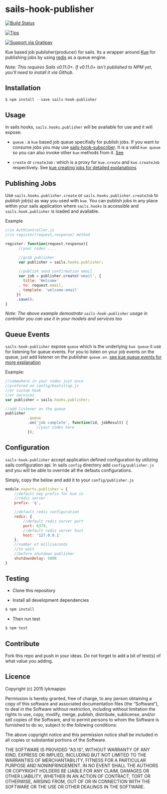 sails-hook-publisher
====================

[![Build Status](https://travis-ci.org/lykmapipo/sails-hook-publisher.svg?branch=master)](https://travis-ci.org/lykmapipo/sails-hook-publisher)

[![Tips](https://img.shields.io/gratipay/lykmapipo.svg)](https://gratipay.com/lykmapipo/)

[![Support via Gratipay](https://cdn.rawgit.com/gratipay/gratipay-badge/2.3.0/dist/gratipay.svg)](https://gratipay.com/lykmapipo/)

Kue based job publisher(producer) for sails. Its a wrapper around [Kue](https://github.com/learnboost/kue) for publishing jobs by using [redis](https://github.com/antirez/redis) as a queue engine.

*Note: This requires Sails v0.11.0+.  If v0.11.0+ isn't published to NPM yet, you'll need to install it via Github.*

## Installation
```js
$ npm install --save sails-hook-publisher
```

## Usage
In sails hooks, `sails.hooks.publisher` will be available for use and it will expose:

- `queue` : a `kue` based job queue specifially for publish jobs. If you want to consume jobs you may use [sails-hook-subscriber](https://github.com/lykmapipo/sails-hook-subscriber). It is a valid `kue queue` so you can also invoke other `kue` methods from it. [See](https://github.com/LearnBoost/kue#overview)

- `create` or `createJob` : which is a proxy for `kue.create` and `kue.createJob` respectively. See [kue creating jobs for detailed explanations](https://github.com/LearnBoost/kue#creating-jobs) 

## Publishing Jobs
Use `sails.hooks.publisher.create` or `sails.hooks.publisher.createJob` to publish job(s) as way you used with `kue`. You can publish jobs in any place within your sails application where `sails.hooks` is accessible and `sails.hook.publisher` is loaded and available.

Example
```js
//in AuthController.js
//in register(request,response) method

register: function(request,response){
      //your codes ....

      //grab publisher
      var publisher = sails.hooks.publisher;
      
      //publish send confirmation email
      var job = publisher.create('email', {
        title: 'Welcome'
      , to: request.email,
      , template: 'welcome-email'
     })
     .save();
}
```
*Note: The above example demostrate `sails-hook-publisher` usage in controller you can use it in your models and services too*

## Queue Events
`sails-hook-publisher` expose `queue` which is the underlying `kue queue` it use for listening for queue events. For you to listen on your job events on the queue, just add listener on the publisher `queue.on`. [see kue queue events for more explanation](https://github.com/LearnBoost/kue#queue-events)

Example:
```js
//somewhere in your codes just once
//prefered on config/bootstrap.js
//or custom hook
//or services
var publisher = sails.hooks.publisher;

//add listener on the queue
publisher
          .queue
          .on('job complete', function(id, jobResult) {
              //your codes here
          });
```

## Configuration
`sails-hook-publisher` accept application defined configuration by utilizing sails configuration api. In sails `config` directory add `config/publisher.js` and you will be able to override all the defauts configurations.

Simply, copy the below and add it to your `config/publisher.js`
```js
module.exports.publisher = {
    //default key prefix for kue in
    //redis server
    prefix: 'q',

    //default redis configuration
    redis: {
        //default redis server port
        port: 6379,
        //default redis server host
        host: '127.0.0.1'
    },
    //number of milliseconds
    //to wait 
    //before shutdown publisher
    shutdownDelay: 5000
}
```

## Testing

* Clone this repository

* Install all development dependencies

```sh
$ npm install
```
* Then run test

```sh
$ npm test
```

## Contribute

Fork this repo and push in your ideas. 
Do not forget to add a bit of test(s) of what value you adding.

## Licence

Copyright (c) 2015 lykmapipo

Permission is hereby granted, free of charge, to any person obtaining a copy of this software and associated documentation files (the “Software”), to deal in the Software without restriction, including without limitation the rights to use, copy, modify, merge, publish, distribute, sublicense, and/or sell copies of the Software, and to permit persons to whom the Software is furnished to do so, subject to the following conditions:

The above copyright notice and this permission notice shall be included in all copies or substantial portions of the Software.

THE SOFTWARE IS PROVIDED “AS IS”, WITHOUT WARRANTY OF ANY KIND, EXPRESS OR IMPLIED, INCLUDING BUT NOT LIMITED TO THE WARRANTIES OF MERCHANTABILITY, FITNESS FOR A PARTICULAR PURPOSE AND NONINFRINGEMENT. IN NO EVENT SHALL THE AUTHORS OR COPYRIGHT HOLDERS BE LIABLE FOR ANY CLAIM, DAMAGES OR OTHER LIABILITY, WHETHER IN AN ACTION OF CONTRACT, TORT OR OTHERWISE, ARISING FROM, OUT OF OR IN CONNECTION WITH THE SOFTWARE OR THE USE OR OTHER DEALINGS IN THE SOFTWARE. 
